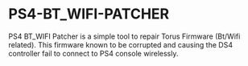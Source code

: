 # PS4-BT_WIFI-PATCHER

PS4 BT_WIFI Patcher is a simple tool to repair Torus Firmware (Bt/Wifi related). 
This firmware known to be corrupted and causing the DS4 controller fail to connect 
to PS4 console wirelessly.


